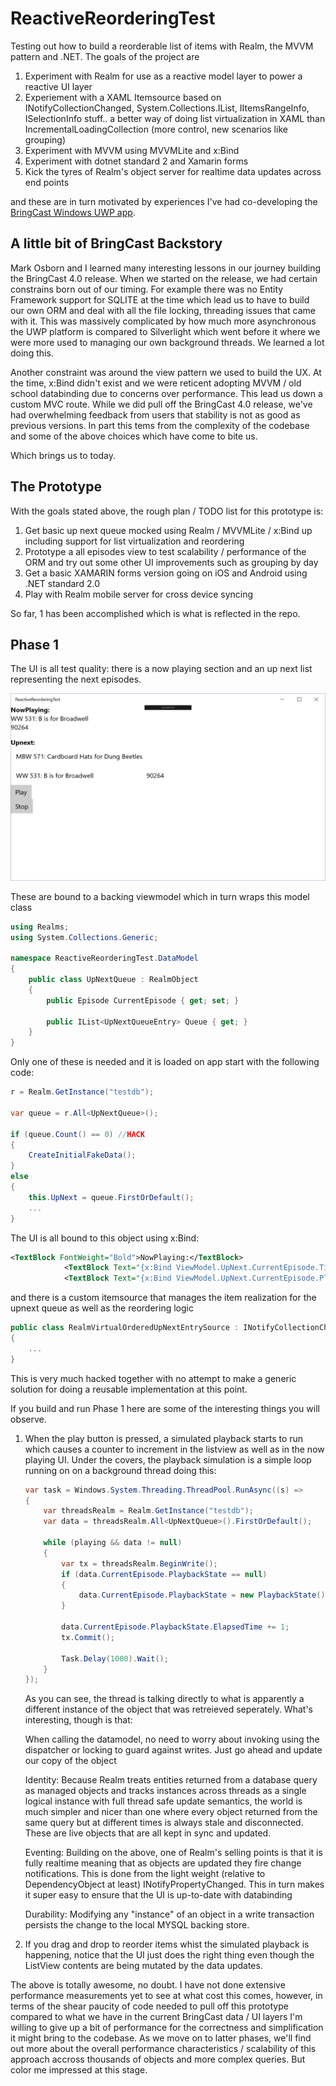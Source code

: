 # ReactiveReorderingTest
Testing out how to build a reorderable list of items with Realm, the MVVM pattern and .NET.  The goals of the project are 

1. Experiment with Realm for use as a reactive model layer to power a reactive UI layer
1. Experiement with a XAML Itemsource based on INotifyCollectionChanged, System.Collections.IList, IItemsRangeInfo, ISelectionInfo stuff.. a better way of doing list virtualization in XAML than IncrementalLoadingCollection (more control, new scenarios like grouping)
1. Experiment with MVVM using MVVMLite and x:Bind
1. Experiment with dotnet standard 2 and Xamarin forms
1. Kick the tyres of Realm's object server for realtime data updates across end points

and these are in turn motivated by experiences I've had co-developing the [BringCast Windows UWP app](http://bringcast.com).

## A little bit of BringCast Backstory
Mark Osborn and I learned many interesting lessons in our journey building the BringCast 4.0 release.  When we started on the release, we had certain constrains born out of our timing.  For example there was no Entity Framework support for SQLITE at the time which lead us to have to build our own ORM and deal with all the file locking, threading issues that came with it.  This was massively complicated by how much more asynchronous the UWP platform is compared to Silverlight which went before it where we were more used to managing our own background threads.  We learned a lot doing this.

Another constraint was around the view pattern we used to build the UX.  At the time, x:Bind didn't exist and we were reticent adopting MVVM / old school databinding due to concerns over performance.  This lead us down a custom MVC route.  While we did pull off the BringCast 4.0 release, we've had overwhelming feedback from users that stability is not as good as previous versions. In part this tems from the complexity of the codebase and some of the above choices which have come to bite us.

Which brings us to today.

## The Prototype

With the goals stated above, the rough plan / TODO list for this prototype is:

1. Get basic up next queue mocked using Realm / MVVMLite / x:Bind up including support for list virtualization and reordering 
1. Prototype a all episodes view to test scalability / performance of the ORM and try out some other UI improvements such as grouping by day
1. Get a basic XAMARIN forms version going on iOS and Android using .NET standard 2.0
1. Play with Realm mobile server for cross device syncing

So far, 1 has been accomplished which is what is reflected in the repo.

## Phase 1
The UI is all test quality: there is a now playing section and an up next list representing the next episodes.  

![BuildCast](/ReadmeAssets/UI.png)

These are bound to a backing viewmodel which in turn wraps this model class

```cs
using Realms;
using System.Collections.Generic;

namespace ReactiveReorderingTest.DataModel
{
    public class UpNextQueue : RealmObject
    {
        public Episode CurrentEpisode { get; set; }

        public IList<UpNextQueueEntry> Queue { get; }
    }
}
```

Only one of these is needed and it is loaded on app start with the following code:

```cs
r = Realm.GetInstance("testdb");

var queue = r.All<UpNextQueue>();

if (queue.Count() == 0) //HACK
{
    CreateInitialFakeData();
}
else
{
    this.UpNext = queue.FirstOrDefault();
    ...
}
```

The UI is all bound to this object using x:Bind:

```xml
<TextBlock FontWeight="Bold">NowPlaying:</TextBlock>
            <TextBlock Text="{x:Bind ViewModel.UpNext.CurrentEpisode.Title}">CurrentEpisodeTitle</TextBlock>
            <TextBlock Text="{x:Bind ViewModel.UpNext.CurrentEpisode.PlaybackState.ElapsedTime, Mode=OneWay}">CurrentEpisodeTitle</TextBlock>
```

and there is a custom itemsource that manages the item realization for the upnext queue as well as the reordering logic

```cs
public class RealmVirtualOrderedUpNextEntrySource : INotifyCollectionChanged, System.Collections.IList, IItemsRangeInfo, ISelectionInfo
{
    ...
}
```

This is very much hacked together with no attempt to make a generic solution for doing a reusable implementation at this point.

If you build and run Phase 1 here are some of the interesting things you will observe.  

1. When the play button is pressed, a simulated playback starts to run which causes a counter to increment in the listview as well as in the now playing UI.  Under the covers, the playback simulation is a simple loop running on on a background thread doing this:

    ```cs
    var task = Windows.System.Threading.ThreadPool.RunAsync((s) =>
    {
        var threadsRealm = Realm.GetInstance("testdb");
        var data = threadsRealm.All<UpNextQueue>().FirstOrDefault();

        while (playing && data != null)
        {
            var tx = threadsRealm.BeginWrite();
            if (data.CurrentEpisode.PlaybackState == null)
            {
                data.CurrentEpisode.PlaybackState = new PlaybackState();
            }

            data.CurrentEpisode.PlaybackState.ElapsedTime += 1;
            tx.Commit();

            Task.Delay(1000).Wait();
        }
    });
    ```

    As you can see, the thread is talking directly to what is apparently a different instance of the object that was retreieved seperately.  What's interesting, though is that:

    When calling the datamodel, no need to worry about invoking using the dispatcher or locking to guard against writes.  Just go ahead and update our copy of the object 

    Identity: Because Realm treats entities returned from a database query as managed objects and tracks instances across threads as a single logical instance with full thread safe update semantics, the world is much simpler and nicer than one where every object returned from the same query but at different times is always stale and disconnected.  These are live objects that are all kept in sync and updated.

    Eventing:  Building on the above, one of Realm's selling points is that it is fully realtime meaning that as objects are updated they fire change notifications.  This is done from the light weight (relative to DependencyObject at least) INotifyPropertyChanged.  This in turn makes it super easy to ensure that the UI is up-to-date with databinding

    Durability: Modifying any "instance" of an object in a write transaction persists the change to the local MYSQL backing store.

2. If you drag and drop to reorder items whist the simulated playback is happening, notice that the UI just does the right thing even though the ListView contents are being mutated by the data updates.

The above is totally awesome, no doubt.  I have not done extensive performance measurements yet to see at what cost this comes, however, in terms of the shear paucity of code needed to pull off this prototype compared to what we have in the current BringCast data / UI layers I'm willing to give up a bit of performance for the correctness and simplification it might bring to the codebase.  As we move on to latter phases, we'll find out more about the overall performance characteristics / scalability of this approach accross thousands of objects and more complex queries.  But color me impressed at this stage.